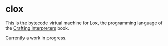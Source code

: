 # clox

This is the bytecode virtual machine for Lox, the programming language of the [Crafting Interpreters](http://www.craftinginterpreters.com/) book.

Currently a work in progress.
